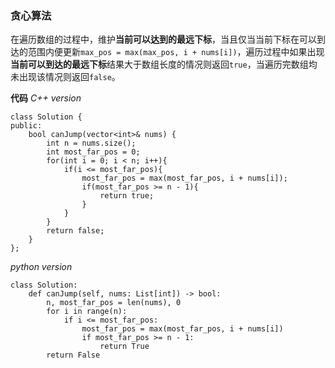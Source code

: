 ### 贪心算法
在遍历数组的过程中，维护**当前可以达到的最远下标**，当且仅当当前下标在可以到达的范围内便更新`max_pos = max(max_pos, i + nums[i])`，遍历过程中如果出现**当前可以到达的最远下标**结果大于数组长度的情况则返回`true`，当遍历完数组均未出现该情况则返回`false`。

**代码**
*C++ version*
```
class Solution {
public:
    bool canJump(vector<int>& nums) {
        int n = nums.size();
        int most_far_pos = 0;
        for(int i = 0; i < n; i++){
            if(i <= most_far_pos){
                most_far_pos = max(most_far_pos, i + nums[i]);
                if(most_far_pos >= n - 1){
                    return true;
                }
            }
        }
        return false;
    }
};
```

*python version*
```
class Solution:
    def canJump(self, nums: List[int]) -> bool:
        n, most_far_pos = len(nums), 0
        for i in range(n):
            if i <= most_far_pos:
                most_far_pos = max(most_far_pos, i + nums[i])
                if most_far_pos >= n - 1:
                    return True 
        return False

```